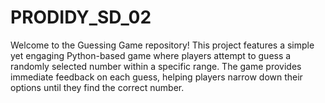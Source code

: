 # PRODIDY_SD_02
Welcome to the Guessing Game repository! This project features a simple yet engaging Python-based game where players attempt to guess a randomly selected number within a specific range. The game provides immediate feedback on each guess, helping players narrow down their options until they find the correct number.
